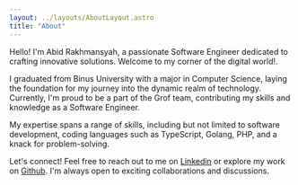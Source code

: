 ```yaml
---
layout: ../layouts/AboutLayout.astro
title: "About"
---
```


Hello! I'm Abid Rakhmansyah, a passionate Software Engineer dedicated to crafting innovative solutions. Welcome to my corner of the digital world!.

I graduated from Binus University with a major in Computer Science, laying the foundation for my journey into the dynamic realm of technology. Currently, I'm proud to be a part of the Grof team, contributing my skills and knowledge as a Software Engineer.

My expertise spans a range of skills, including but not limited to software development, coding languages such as TypeScript, Golang, PHP, and a knack for problem-solving.

Let's connect! Feel free to reach out to me on [Linkedin](https://www.linkedin.com/in/abidra/) or explore my work on [Github](https://github.com/abidra). I'm always open to exciting collaborations and discussions.
